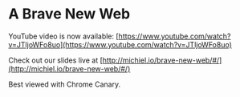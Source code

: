 A Brave New Web
===============

YouTube video is now available: [https://www.youtube.com/watch?v=JTljoWFo8uo](https://www.youtube.com/watch?v=JTljoWFo8uo)

Check out our slides live at [http://michiel.io/brave-new-web/#/](http://michiel.io/brave-new-web/#/)

Best viewed with Chrome Canary.
